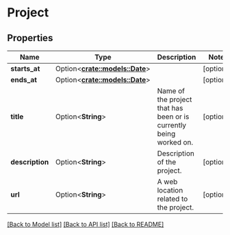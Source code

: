# Project

## Properties

Name | Type | Description | Notes
------------ | ------------- | ------------- | -------------
**starts_at** | Option<[**crate::models::Date**](Date.md)> |  | [optional]
**ends_at** | Option<[**crate::models::Date**](Date.md)> |  | [optional]
**title** | Option<**String**> |                  Name of the project that has been or is currently being worked on.              | [optional]
**description** | Option<**String**> | Description of the project. | [optional]
**url** | Option<**String**> | A web location related to the project. | [optional]

[[Back to Model list]](../README.md#documentation-for-models) [[Back to API list]](../README.md#documentation-for-api-endpoints) [[Back to README]](../README.md)


